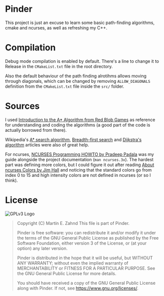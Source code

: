 # Pinder

This project is just an excuse to learn some basic path-finding algorithms,
cmake and ncurses, as well as refreshing my C++.

# Compilation

Debug mode compilation is enabled by default. There's a line to change it to
Release in the `CMakeList.txt` file in the root directory.

Also the default behaviour of the path finding alrotihms allows moving through
diagonals, which can be changed by removing `ALLOW_DIAGONALS` definition from
the `CMakeList.txt` file inside the `src/` folder.

# Sources

I used
[Introduction to the A* Algorithm from Red Blob Games](https://www.redblobgames.com/pathfinding/a-star/introduction.html)
as reference for understanding and coding the algorithms (a good part of the
code is actually borrowed from there).

Wikipedia's
[A* search algorithm](https://en.wikipedia.org/wiki/A*_search_algorithm),
[Breadth-first search](https://en.wikipedia.org/wiki/Breadth-first_search) and
[Dijkstra's algorithm](https://en.wikipedia.org/wiki/Dijkstra%27s_algorithm)
articles were also of great help.

For ncurses,
[NCURSES Programming HOWTO by Pradeep Padala](https://tldp.org/HOWTO/NCURSES-Programming-HOWTO/)
was my guide alongside the project documentation (`man ncurses.3x`).
The hardest part was defining more colors, but I could figure it out after
reading 
[About ncurses Colors by Jim Hall](https://www.linuxjournal.com/content/about-ncurses-colors-0)
and noticing that the standard colors go from index 0 to 15 and high intensity
colors are not defined in ncurses (or so I think).

# License
![GPLv3 Logo](https://www.gnu.org/graphics/gplv3-with-text-136x68.png)

>Copyright (C) Martín E. Zahnd
>This file is part of Pinder.
>
>Pinder is free software: you can redistribute it and/or modify
>it under the terms of the GNU General Public License as published by
>the Free Software Foundation, either version 3 of the License, or
>(at your option) any later version.
>
>Pinder is distributed in the hope that it will be useful,
>but WITHOUT ANY WARRANTY; without even the implied warranty of
>MERCHANTABILITY or FITNESS FOR A PARTICULAR PURPOSE.  See the
>GNU General Public License for more details.
>
>You should have received a copy of the GNU General Public License
>along with Pinder.  If not, see <https://www.gnu.org/licenses/>.
